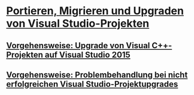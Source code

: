 # [Portieren, Migrieren und Upgraden von Visual Studio-Projekten](porting-migrating-and-upgrading-visual-studio-projects.md)
## [Vorgehensweise: Upgrade von Visual C++-Projekten auf Visual Studio 2015](how-to-upgrade-visual-cpp-projects-to-visual-studio-2015.md)
## [Vorgehensweise: Problembehandlung bei nicht erfolgreichen Visual Studio-Projektupgrades](how-to-troubleshoot-unsuccessful-visual-studio-project-upgrades.md)
